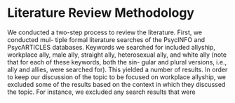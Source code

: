 # Literature Review Methodology

We conducted a two-step process to review the literature. First, we conducted mul- tiple formal literature searches of the PsycINFO and PsycARTICLES databases. Keywords we searched for included allyship, workplace ally, male ally, straight ally, heterosexual ally, and white ally (note that for each of these keywords, both the sin- gular and plural versions, i.e., ally and allies, were searched for). This yielded a number of results. In order to keep our discussion of the topic to be focused on workplace allyship, we excluded some of the results based on the context in which they discussed the topic. For instance, we excluded any search results that were